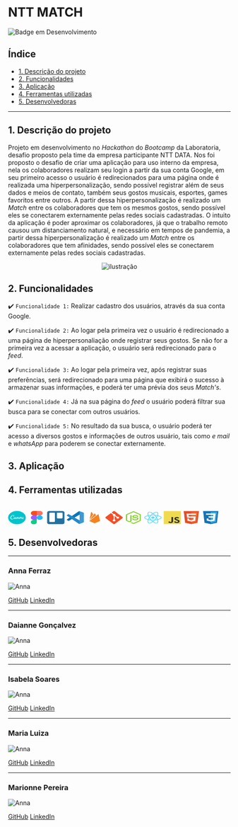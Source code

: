 <h1 align="left"> NTT MATCH </h1>

![Badge em Desenvolvimento](http://img.shields.io/static/v1?label=STATUS&message=EM%20DESENVOLVIMENTO&color=GREEN&style=for-the-badge)

## Índice

* [1. Descrição do projeto](#1-resumo-do-projeto)
* [2. Funcionalidades](#2-funcionalidades)
* [3. Aplicação](#3-aplicação)
* [4. Ferramentas utilizadas](#4-ferramentas-utilizadas)
* [5. Desenvolvedoras](#5-desenvolvedoras)
***

## 1. Descrição do projeto

Projeto em desenvolvimento no *Hackathon* do *Bootcamp* da Laboratoria, desafio proposto pela time da empresa participante NTT DATA.
Nos foi proposto o desafio de criar uma aplicação para uso interno da empresa, nela os colaboradores realizam seu login a partir da sua conta Google, em seu primeiro acesso o usuário é redirecionados para uma página onde é realizada uma hiperpersonalização, sendo possível registrar além de seus dados e meios de contato, também seus gostos musicais, esportes, games favoritos entre outros. A partir dessa hiperpersonalização é realizado um *Match* entre os colaboradores que tem os mesmos gostos, sendo possível eles se conectarem externamente pelas redes sociais cadastradas.
O intuito da aplicação é poder aproximar os colaboradores, já que o trabalho remoto causou um distanciamento natural, e necessário em tempos de pandemia, a partir dessa hiperpersonalização é realizado um *Match* entre os colaboradores que tem afinidades, sendo possível eles se conectarem externamente pelas redes sociais cadastradas.

<section align="center">
  <img alt="ilustração"  src="https://i.pinimg.com/originals/3b/44/4c/3b444c462ada3fcbca1457c5f41bdadb.jpg">
</section>  

## 2. Funcionalidades

:heavy_check_mark: `Funcionalidade 1:` Realizar cadastro dos usuários, através da sua conta Google.

:heavy_check_mark: `Funcionalidade 2:` Ao logar pela primeira vez o usuário é redirecionado a uma página de hiperpersonaliação onde registrar seus gostos. Se não for a primeira vez a acessar a aplicação, o usuário será redirecionado para o *feed*.

:heavy_check_mark: `Funcionalidade 3:` Ao logar pela primeira vez, após registrar suas preferências, será redirecionado para uma página que exibirá o sucesso à armazenar suas informações, e poderá ter uma prévia dos seus *Match's*.

:heavy_check_mark: `Funcionalidade 4:` Já na sua página do *feed* o usuário poderá filtrar sua busca para se conectar com outros usuários.

:heavy_check_mark: `Funcionalidade 5:` No resultado da sua busca, o usuário poderá ter acesso a diversos gostos e informações de outros usuário, tais como *e mail* e *whatsApp* para poderem se conectar externamente. 

## 3. Aplicação

## 4. Ferramentas utilizadas

<div>
  <br>
  <img align="center"  alt="Canva" height="30" width="40" src="https://raw.githubusercontent.com/devicons/devicon/master/icons/canva/canva-original.svg">	
  <img align="center"  alt="Figma" height="30" width="40" src="https://raw.githubusercontent.com/devicons/devicon/master/icons/figma/figma-original.svg"> 
  <img align="center"  alt="trello" height="30" width="40" src="https://raw.githubusercontent.com/devicons/devicon/master/icons/trello/trello-plain.svg">					     
  <img align="center"  alt="VScode" height="30" width="40" src="https://raw.githubusercontent.com/devicons/devicon/master/icons/vscode/vscode-original.svg">
  <img align="center"  alt="firebase" height="30" width="40" src="https://raw.githubusercontent.com/devicons/devicon/master/icons/firebase/firebase-plain.svg">	
  <img align="center"  alt="Git" height="30" width="40" src="https://raw.githubusercontent.com/devicons/devicon/master/icons/git/git-original.svg">
  <img align="center"  alt="nodejs" height="30" width="40" src="https://raw.githubusercontent.com/devicons/devicon/master/icons/nodejs/nodejs-original.svg">
  <img align="center"  alt="React" height="30" width="40" src= https://github.com/devicons/devicon/blob/master/icons/react/react-original.svg>
  <img align="center"  alt="Js" height="30" width="40" src="https://raw.githubusercontent.com/devicons/devicon/master/icons/javascript/javascript-original.svg">
  <img align="center"  alt="HTML" height="30" width="40" src="https://raw.githubusercontent.com/devicons/devicon/master/icons/html5/html5-original.svg">
  <img align="center"  alt="CSS" height="30" width="40" src="https://raw.githubusercontent.com/devicons/devicon/master/icons/css3/css3-original.svg">  
</div>    

## 5. Desenvolvedoras

***
<h3 >Anna Ferraz</h3>   
<img src="https://github.com/AnnaIsah.png" alt="Anna" width="100">

<a href="https://github.com/AnnaIsah" target="_blank">GitHub</a>
<a href="https://www.linkedin.com/in/anna-ferraz/" target="_blank">LinkedIn</a></p>

***
<h3 >Daianne Gonçalvez</h3>   
<img src="https://github.com/daianeex.png" alt="Anna" width="100">

<a href="https://github.com/daianeex" target="_blank">GitHub</a>
<a href="https://www.linkedin.com/in/daianegoncalves/" target="_blank">LinkedIn</a></p>

***
<h3 >Isabela Soares</h3>   
<img src="https://github.com/IsaSoaresFr.png" alt="Anna" width="100">

<a href="https://github.com/IsaSoaresFr" target="_blank">GitHub</a>
<a href="https://www.linkedin.com/in/isasoaresfr/" target="_blank">LinkedIn</a></p>

***
<h3 >Maria Luiza</h3>   
<img src="https://github.com/MariaLuizaSantana.png" alt="Anna" width="100">

<a href="https://github.com/MariaLuizaSantana" target="_blank">GitHub</a>
<a href="https://www.linkedin.com/in/maria-luiza-costaa/" target="_blank">LinkedIn</a></p>

***
<h3 >Marionne Pereira</h3>   
<img src="https://github.com/Marione-Tainara.png" alt="Anna" width="100">

<a href="https://github.com/Marione-Tainara" target="_blank">GitHub</a>
<a href="https://www.linkedin.com/in/marione-tainara-da-sp/" target="_blank">LinkedIn</a></p>


